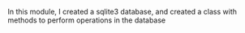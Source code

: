 In this module, I created a sqlite3 database, 
and created a class with methods to perform operations in the database
